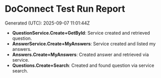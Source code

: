# DoConnect Test Run Report
Generated (UTC): 2025-09-07 11:01:44Z

- **QuestionService.Create+GetById**: Service created and retrieved question.
- **AnswerService.Create+MyAnswers**: Service created and listed my answers.
- **Answers.Create+MyAnswers**: Created answer and retrieved via service.
- **Questions.Create+Search**: Created and found question via service search.
